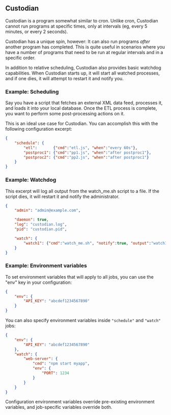 ## Custodian

Custodian is a program somewhat similar to cron.  Unlike cron, Custodian
cannot run programs at specific times, only at intervals (eg, every 5
minutes, or every 2 seconds).

Custodian has a unique spin, however: It can also run programs *after*
another program has completed. This is quite useful in scenarios where you
have a number of programs that need to be run at regular intervals and in
a specific order.

In addition to relative scheduling, Custodian also provides basic watchdog
capabilities. When Custodian starts up, it will start all watched processes,
and if one dies, it will attempt to restart it and notify you.


### Example: Scheduling

Say you have a script that fetches an external XML data feed, processes
it, and loads it into your local database.  Once the ETL process is
complete, you want to perform some post-processing actions on it.

This is an ideal use case for Custodian.  You can accomplish this with the
following configuration excerpt:

```json
{
	"schedule": {
		"etl":       {"cmd":"etl.js", "when":"every 60s"},
		"postproc1": {"cmd":"pp1.js", "when":"after postproc1"},
		"postproc2": {"cmd":"pp2.js", "when":"after postproc1"}
	}
}
```

### Example: Watchdog

This excerpt will log all output from the watch_me.sh script to a file. If
the script dies, it will restart it and notify the administrator.

```json
{
	"admin": "admin@example.com",

	"daemon": true,
	"log": "custodian.log",
	"pid": "custodian.pid",

	"watch": {
		"watch1": {"cmd":"watch_me.sh", "notify":true, "output":"watch1.log"}
	}
}
```

### Example: Environment variables

To set environment variables that will apply to all jobs, you can use the
"env" key in your configuration:

```json
{
	"env": {
		"API_KEY": "abcdef1234567890"
	}
}
```

You can also specify environment variables inside `"schedule"` and `"watch"`
jobs:

```json
{
	"env": {
		"API_KEY": "abcdef1234567890"
	},
	"watch": {
		"web-server": {
			"cmd": "npm start myapp",
			"env": {
				"PORT": 1234
			}
		}
	}
}
```

Configuration environment variables override pre-existing environment variables,
and job-specific variables override both.
